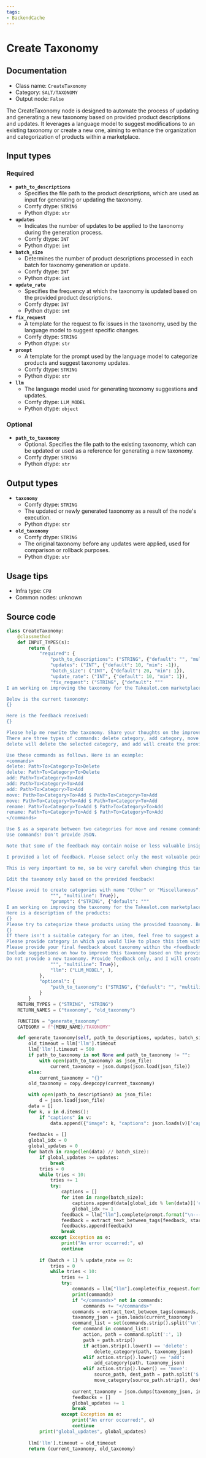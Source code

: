 ```yaml
---
tags:
- BackendCache
---
```


# Create Taxonomy
## Documentation
- Class name: `CreateTaxonomy`
- Category: `SALT/TAXONOMY`
- Output node: `False`

The CreateTaxonomy node is designed to automate the process of updating and generating a new taxonomy based on provided product descriptions and updates. It leverages a language model to suggest modifications to an existing taxonomy or create a new one, aiming to enhance the organization and categorization of products within a marketplace.
## Input types
### Required
- **`path_to_descriptions`**
    - Specifies the file path to the product descriptions, which are used as input for generating or updating the taxonomy.
    - Comfy dtype: `STRING`
    - Python dtype: `str`
- **`updates`**
    - Indicates the number of updates to be applied to the taxonomy during the generation process.
    - Comfy dtype: `INT`
    - Python dtype: `int`
- **`batch_size`**
    - Determines the number of product descriptions processed in each batch for taxonomy generation or update.
    - Comfy dtype: `INT`
    - Python dtype: `int`
- **`update_rate`**
    - Specifies the frequency at which the taxonomy is updated based on the provided product descriptions.
    - Comfy dtype: `INT`
    - Python dtype: `int`
- **`fix_request`**
    - A template for the request to fix issues in the taxonomy, used by the language model to suggest specific changes.
    - Comfy dtype: `STRING`
    - Python dtype: `str`
- **`prompt`**
    - A template for the prompt used by the language model to categorize products and suggest taxonomy updates.
    - Comfy dtype: `STRING`
    - Python dtype: `str`
- **`llm`**
    - The language model used for generating taxonomy suggestions and updates.
    - Comfy dtype: `LLM_MODEL`
    - Python dtype: `object`
### Optional
- **`path_to_taxonomy`**
    - Optional. Specifies the file path to the existing taxonomy, which can be updated or used as a reference for generating a new taxonomy.
    - Comfy dtype: `STRING`
    - Python dtype: `str`
## Output types
- **`taxonomy`**
    - Comfy dtype: `STRING`
    - The updated or newly generated taxonomy as a result of the node's execution.
    - Python dtype: `str`
- **`old_taxonomy`**
    - Comfy dtype: `STRING`
    - The original taxonomy before any updates were applied, used for comparison or rollback purposes.
    - Python dtype: `str`
## Usage tips
- Infra type: `CPU`
- Common nodes: unknown


## Source code
```python
class CreateTaxonomy:
    @classmethod
    def INPUT_TYPES(s):
        return {
            "required": {
                "path_to_descriptions": ("STRING", {"default": "", "multiline": False}),
                "updates": ("INT", {"default": 10, "min": -1}),
                "batch_size": ("INT", {"default": 20, "min": 1}),
                "update_rate": ("INT", {"default": 10, "min": 1}),
                "fix_request": ("STRING", {"default": """
I am working on improving the taxonomy for the Takealot.com marketplace and need some assistance.

Below is the current taxonomy:
{}

Here is the feedback received:
{}

Please help me rewrite the taxonomy. Share your thoughts on the improvements first, and then provide the commands to enhance or fix this taxonomy within the <commands></commands> tags. Start each command on a new line.
There are three types of commands: delete category, add category, move one category to another, and rename category.
delete will delete the selected category, and add will create the provided folder.

Use these commands as follows. Here is an example:
<commands>
delete: Path>To>Category>To>Delete
delete: Path>To>Category>To>Delete
add: Path>To>Category>To>Add
add: Path>To>Category>To>Add
add: Path>To>Category>To>Add
move: Path>To>Category>To>Add $ Path>To>Category>To>Add
move: Path>To>Category>To>Add $ Path>To>Category>To>Add
rename: Path>To>Category>To>Add $ Path>To>Category>To>Add
rename: Path>To>Category>To>Add $ Path>To>Category>To>Add
</commands>

Use $ as a separate between two categories for move and rename commands.
Use commands! Don't provide JSON. 

Note that some of the feedback may contain noise or less valuable insights. Focus on fixing errors that are repeated several times.

I provided a lot of feedback. Please select only the most valuable points that are mentioned multiple times and write no more than 20 commands! No more than 20 commands! I already have a very good taxonomy, so please don't change it dramatically! I just want to refine it a little bit. If you want to delete something or add something, provide your explanation!

This is very important to me, so be very careful when changing this taxonomy. I'm very afraid of doing something wrong; my life depends on it! You provided only a chunk of feedback about several products. I used 9 million items to create this taxonomy, so remember that you can change it a little. But I really want to change it, to improve it, to make it better!

Edit the taxonomy only based on the provided feedback!

Please avoid to create categories with name "Other" or "Miscellaneous". Be precise in naming categories, but don't create too many of them.
                """, "multiline": True}),
                "prompt": ("STRING", {"default": """
I am working on improving the taxonomy for the Takealot.com marketplace and need some assistance.
Here is a description of the products:
{}
Please try to categorize these products using the provided taxonomy. Below is my current taxonomy:
{}
If there isn't a suitable category for an item, feel free to suggest a new category.
Please provide category in which you would like to place this item within the <category> </category> tags, split folders with '>'.
Please provide your final feedback about taxonomy within the <feedback> </feedback> tags.
Include suggestions on how to improve this taxonomy based on the provided items, but do not make drastic changes.
Do not provide a new taxonomy. Provide feedback only, and I will create the new taxonomy from that.
                """, "multiline": True}),
                "llm": ("LLM_MODEL", ),
            },
            "optional": {
                "path_to_taxonomy": ("STRING", {"default": "", "multiline": False}),
            }
        }
    RETURN_TYPES = ("STRING", "STRING")
    RETURN_NAMES = ("taxonomy", "old_taxonomy")

    FUNCTION = "generate_taxonomy"
    CATEGORY = f"{MENU_NAME}/TAXONOMY"

    def generate_taxonomy(self, path_to_descriptions, updates, batch_size, update_rate, prompt, fix_request, llm, path_to_taxonomy=None):
        old_timeout = llm['llm'].timeout
        llm['llm'].timeout = 500
        if path_to_taxonomy is not None and path_to_taxonomy != "":
            with open(path_to_taxonomy) as json_file:
                current_taxonomy = json.dumps(json.load(json_file))
        else:
            current_taxonomy = "{}"
        old_taxonomy = copy.deepcopy(current_taxonomy)

        with open(path_to_descriptions) as json_file:
            d = json.load(json_file)
        data = []
        for k, v in d.items():
            if "captions" in v:
                data.append({"image": k, "captions": json.loads(v)['captions']})
                
        feedbacks = []
        global_idx = 0
        global_updates = 0
        for batch in range(len(data) // batch_size):
            if global_updates >= updates:
                break
            tries = 0
            while tries < 10:
                tries += 1
                try:
                    captions = []
                    for item in range(batch_size):
                        captions.append(data[global_idx % len(data)]['captions'][0])
                        global_idx += 1
                    feedback = llm["llm"].complete(prompt.format("\n---------------------------\n".join(captions), current_taxonomy)).text
                    feedback = extract_text_between_tags(feedback, start_tag="<feedback>", end_tag="</feedback>")[0]
                    feedbacks.append(feedback)
                    break
                except Exception as e:
                    print("An error occurred:", e)
                    continue
            
            if (batch + 1) % update_rate == 0:
                tries = 0
                while tries < 10:
                    tries += 1
                    try:
                        commands = llm["llm"].complete(fix_request.format(current_taxonomy, "\n".join(feedbacks))).text
                        print(commands)
                        if "</commands>" not in commands:
                            commands += "</commands>"
                        commands = extract_text_between_tags(commands, start_tag="<commands>", end_tag="</commands>")[0]
                        taxonomy_json = json.loads(current_taxonomy)
                        command_list = set(commands.strip().split('\n'))
                        for command in command_list:
                            action, path = command.split(':', 1)
                            path = path.strip()
                            if action.strip().lower() == 'delete':
                                delete_category(path, taxonomy_json)
                            elif action.strip().lower() == 'add':
                                add_category(path, taxonomy_json)
                            elif action.strip().lower() == 'move':
                                source_path, dest_path = path.split('$')
                                move_category(source_path.strip(), dest_path.strip(), taxonomy_json)
                        
                        current_taxonomy = json.dumps(taxonomy_json, indent=4)
                        feedbacks = []
                        global_updates += 1
                        break
                    except Exception as e:
                        print("An error occurred:", e)
                        continue
            print("global_updates", global_updates)
        
        llm['llm'].timeout = old_timeout
        return (current_taxonomy, old_taxonomy)

```
